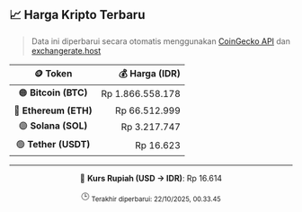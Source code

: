 

<!-- HARGA_KRIPTO -->
## 📈 Harga Kripto Terbaru

> Data ini diperbarui secara otomatis menggunakan [CoinGecko API](https://www.coingecko.com/) dan [exchangerate.host](https://exchangerate.host/)

<div align="center">

| 🪙 Token | 💰 Harga (IDR) |
|:------:|---------------:|
| 🟠 **Bitcoin (BTC)**   | Rp 1.866.558.178 |
| 🔵 **Ethereum (ETH)**  | Rp 66.512.999 |
| 🟣 **Solana (SOL)**    | Rp 3.217.747 |
| 🟢 **Tether (USDT)**   | Rp 16.623 |

---

💱 **Kurs Rupiah (USD → IDR)**: Rp 16.614

🕒 <sub>Terakhir diperbarui: 22/10/2025, 00.33.45</sub>

</div>
<!-- /HARGA_KRIPTO -->